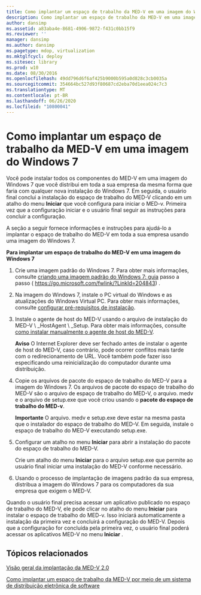 ```yaml
---
title: Como implantar um espaço de trabalho da MED-V em uma imagem do Windows 7
description: Como implantar um espaço de trabalho da MED-V em uma imagem do Windows 7
author: dansimp
ms.assetid: a83aba4e-8681-4906-9872-f431c0bb15f9
ms.reviewer: ''
manager: dansimp
ms.author: dansimp
ms.pagetype: mdop, virtualization
ms.mktglfcycl: deploy
ms.sitesec: library
ms.prod: w10
ms.date: 08/30/2016
ms.openlocfilehash: 49dd796d6f6af425b9000b595a0d828c3cb0035a
ms.sourcegitcommit: 354664bc527d93f80687cd2eba70d1eea024c7c3
ms.translationtype: MT
ms.contentlocale: pt-BR
ms.lasthandoff: 06/26/2020
ms.locfileid: "10800041"
---
```

# Como implantar um espaço de trabalho da MED-V em uma imagem do Windows 7


Você pode instalar todos os componentes do MED-V em uma imagem do Windows 7 que você distribui em toda a sua empresa da mesma forma que faria com qualquer nova instalação do Windows 7. Em seguida, o usuário final conclui a instalação do espaço de trabalho do MED-V clicando em um atalho do menu **Iniciar** que você configura para iniciar o MED-v. Primeira vez que a configuração iniciar e o usuário final seguir as instruções para concluir a configuração.

A seção a seguir fornece informações e instruções para ajudá-lo a implantar o espaço de trabalho do MED-V em toda a sua empresa usando uma imagem do Windows 7.

**Para implantar um espaço de trabalho do MED-V em uma imagem do Windows 7**

1.  Crie uma imagem padrão do Windows 7. Para obter mais informações, consulte [criando uma imagem padrão do Windows 7: guia](https://go.microsoft.com/fwlink/?LinkId=204843) passo a passo ( https://go.microsoft.com/fwlink/?LinkId=204843) .

2.  Na imagem do Windows 7, instale o PC virtual do Windows e as atualizações do Windows Virtual PC. Para obter mais informações, consulte [configurar pré-requisitos de instalação](configure-installation-prerequisites.md).

3.  Instale o agente de host do MED-V usando o arquivo de instalação do MED-V \ _HostAgent \ _Setup. Para obter mais informações, consulte [como instalar manualmente o agente de host do MED-V](how-to-manually-install-the-med-v-host-agent.md).

    **Aviso**  O Internet Explorer deve ser fechado antes de instalar o agente de host do MED-V, caso contrário, pode ocorrer conflitos mais tarde com o redirecionamento de URL. Você também pode fazer isso especificando uma reinicialização do computador durante uma distribuição.

     

4.  Copie os arquivos de pacote do espaço de trabalho do MED-V para a imagem do Windows 7. Os arquivos de pacote do espaço de trabalho do MED-V são o arquivo de espaço de trabalho do MED-V, o arquivo. medv e o arquivo de setup.exe que você criou usando o **pacote do espaço de trabalho do MED-v**.

    **Importante**  O arquivo. medv e setup.exe deve estar na mesma pasta que o instalador do espaço de trabalho do MED-V. Em seguida, instale o espaço de trabalho do MED-V executando setup.exe.

     

5.  Configurar um atalho no menu **Iniciar** para abrir a instalação do pacote do espaço de trabalho do MED-V.

    Crie um atalho do menu **Iniciar** para o arquivo setup.exe que permite ao usuário final iniciar uma instalação do MED-V conforme necessário.

6.  Usando o processo de implantação de imagens padrão da sua empresa, distribua a imagem do Windows 7 para os computadores da sua empresa que exigem o MED-V.

Quando o usuário final precisa acessar um aplicativo publicado no espaço de trabalho do MED-V, ele pode clicar no atalho do menu **Iniciar** para instalar o espaço de trabalho do MED-v. Isso iniciará automaticamente a instalação da primeira vez e concluirá a configuração do MED-V. Depois que a configuração for concluída pela primeira vez, o usuário final poderá acessar os aplicativos MED-V no menu **Iniciar** .

## Tópicos relacionados


[Visão geral da implantação da MED-V 2.0](med-v-20-deployment-overview.md)

[Como implantar um espaço de trabalho da MED-V por meio de um sistema de distribuição eletrônica de software](how-to-deploy-a-med-v-workspace-through-an-electronic-software-distribution-system.md)

 

 





